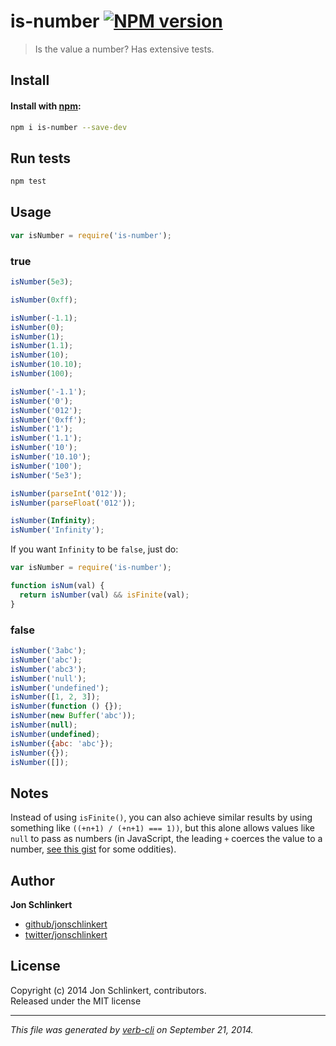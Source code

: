 # is-number [![NPM version](https://badge.fury.io/js/is-number.svg)](http://badge.fury.io/js/is-number)


> Is the value a number? Has extensive tests.

## Install
#### Install with [npm](npmjs.org):

```bash
npm i is-number --save-dev
```

## Run tests

```bash
npm test
```

## Usage

```js
var isNumber = require('is-number');
```


### true

```js
isNumber(5e3);

isNumber(0xff);

isNumber(-1.1);
isNumber(0);
isNumber(1);
isNumber(1.1);
isNumber(10);
isNumber(10.10);
isNumber(100);

isNumber('-1.1');
isNumber('0');
isNumber('012');
isNumber('0xff');
isNumber('1');
isNumber('1.1');
isNumber('10');
isNumber('10.10');
isNumber('100');
isNumber('5e3');

isNumber(parseInt('012'));
isNumber(parseFloat('012'));

isNumber(Infinity);
isNumber('Infinity');
```

If you want `Infinity` to be `false`, just do:

```js
var isNumber = require('is-number');

function isNum(val) {
  return isNumber(val) && isFinite(val);
}
```

### false

```js
isNumber('3abc');
isNumber('abc');
isNumber('abc3');
isNumber('null');
isNumber('undefined');
isNumber([1, 2, 3]);
isNumber(function () {});
isNumber(new Buffer('abc'));
isNumber(null);
isNumber(undefined);
isNumber({abc: 'abc'});
isNumber({});
isNumber([]);
```

## Notes

Instead of using `isFinite()`, you can also achieve similar results by using something like `((+n+1) / (+n+1) === 1))`, but this alone allows values like `null` to pass as numbers (in JavaScript, the leading `+` coerces the value to a number, [see this gist](https://gist.github.com/jonschlinkert/e30c70c713da325d0e81) for some oddities).


## Author

**Jon Schlinkert**
 
+ [github/jonschlinkert](https://github.com/jonschlinkert)
+ [twitter/jonschlinkert](http://twitter.com/jonschlinkert) 

## License
Copyright (c) 2014 Jon Schlinkert, contributors.  
Released under the MIT license

***

_This file was generated by [verb-cli](https://github.com/assemble/verb-cli) on September 21, 2014._